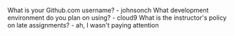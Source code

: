 What is your Github.com username?
    - johnsonch
What development environment do you plan on using?
    - cloud9
What is the instructor's policy on late assignments?
    - ah, I wasn't paying attention
